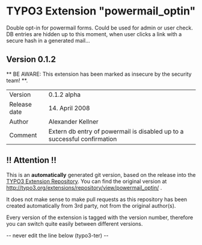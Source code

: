 # TYPO3 Extension "powermail_optin"
Double opt-in for powermail forms. Could be used for admin or user check. DB entries are hidden up to this moment, when user clicks a link with a secure hash in a generated mail...

## Version 0.1.2
** BE AWARE: This extension has been marked as insecure by the security team! **.



<table>
	<tr><td>Version</td><td>0.1.2 alpha</td></tr>
	<tr><td>Release date</td><td>14. April 2008</td></tr>
	<tr><td>Author</td><td>Alexander Kellner</td></tr>
	<tr><td>Comment</td><td>Extern db entry of powermail is disabled up to a successful confirmation</td></tr>
</table>

## !! Attention !!
This is an **automatically** generated git version, based on the release into the [TYPO3 Extension Repository](http://www.typo3.org/extensions/).
You can find the original version at http://typo3.org/extensions/repository/view/powermail_optin/ .

It does not make sense to make pull requests as this repository has been created automatically from 3rd party, not from the original author(s).

Every version of the extension is tagged with the version number, therefore you can switch quite easily between different versions.


-- never edit the line below (typo3-ter) --